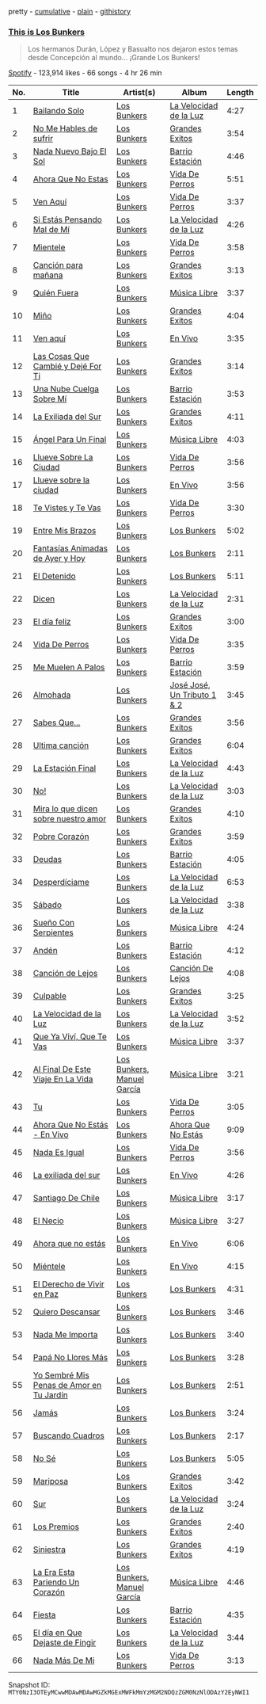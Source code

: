 pretty - [cumulative](/playlists/cumulative/37i9dQZF1DXa1oAkEHKtiU.md) - [plain](/playlists/plain/37i9dQZF1DXa1oAkEHKtiU) - [githistory](https://github.githistory.xyz/mackorone/spotify-playlist-archive/blob/main/playlists/plain/37i9dQZF1DXa1oAkEHKtiU)

### [This is Los Bunkers](https://open.spotify.com/playlist/37i9dQZF1DXa1oAkEHKtiU)

> Los hermanos Durán, López y Basualto nos dejaron estos temas desde Concepción al mundo..\. ¡Grande Los Bunkers!

[Spotify](https://open.spotify.com/user/spotify) - 123,914 likes - 66 songs - 4 hr 26 min

| No. | Title | Artist(s) | Album | Length |
|---|---|---|---|---|
| 1 | [Bailando Solo](https://open.spotify.com/track/1wGNjZQoO4Ac5zotF3aZTb) | [Los Bunkers](https://open.spotify.com/artist/3RTAXX6KGdljBsOIupyZgT) | [La Velocidad de la Luz](https://open.spotify.com/album/7AihR949bXqDLbDfg5EZfG) | 4:27 |
| 2 | [No Me Hables de sufrir](https://open.spotify.com/track/7y8UFkYgOei3yc3EG3u8BX) | [Los Bunkers](https://open.spotify.com/artist/3RTAXX6KGdljBsOIupyZgT) | [Grandes Exitos](https://open.spotify.com/album/4nTCqGfi86F9LLJd9ozdDJ) | 3:54 |
| 3 | [Nada Nuevo Bajo El Sol](https://open.spotify.com/track/6hBfF54vgIAdtb5kbbvt75) | [Los Bunkers](https://open.spotify.com/artist/3RTAXX6KGdljBsOIupyZgT) | [Barrio Estación](https://open.spotify.com/album/28VjwDx4sL5GJRBUgOlJ7v) | 4:46 |
| 4 | [Ahora Que No Estas](https://open.spotify.com/track/4YtvPDN9v12yXIwRdGWXYz) | [Los Bunkers](https://open.spotify.com/artist/3RTAXX6KGdljBsOIupyZgT) | [Vida De Perros](https://open.spotify.com/album/76HflPZm3Uo1WHlRQIPKEC) | 5:51 |
| 5 | [Ven Aquí](https://open.spotify.com/track/13eBG1b8pd7PxlEAAChfHO) | [Los Bunkers](https://open.spotify.com/artist/3RTAXX6KGdljBsOIupyZgT) | [Vida De Perros](https://open.spotify.com/album/76HflPZm3Uo1WHlRQIPKEC) | 3:37 |
| 6 | [Si Estás Pensando Mal de Mí](https://open.spotify.com/track/1ToDgrH9HTOkxRD6irXDD4) | [Los Bunkers](https://open.spotify.com/artist/3RTAXX6KGdljBsOIupyZgT) | [La Velocidad de la Luz](https://open.spotify.com/album/7AihR949bXqDLbDfg5EZfG) | 4:26 |
| 7 | [Mientele](https://open.spotify.com/track/2D7i2dmTCqHMlWFa0pz3Kw) | [Los Bunkers](https://open.spotify.com/artist/3RTAXX6KGdljBsOIupyZgT) | [Vida De Perros](https://open.spotify.com/album/76HflPZm3Uo1WHlRQIPKEC) | 3:58 |
| 8 | [Canción para mañana](https://open.spotify.com/track/3IJJPdrDIk0lFT4mDg9iq0) | [Los Bunkers](https://open.spotify.com/artist/3RTAXX6KGdljBsOIupyZgT) | [Grandes Exitos](https://open.spotify.com/album/4nTCqGfi86F9LLJd9ozdDJ) | 3:13 |
| 9 | [Quién Fuera](https://open.spotify.com/track/3hkX3WJXFykBE9ZlaBTWkQ) | [Los Bunkers](https://open.spotify.com/artist/3RTAXX6KGdljBsOIupyZgT) | [Música Libre](https://open.spotify.com/album/4ZIg4y7DVpIBYJAOHKXsx0) | 3:37 |
| 10 | [Miño](https://open.spotify.com/track/1lSSSGxlchhDCPzL7LXk4Z) | [Los Bunkers](https://open.spotify.com/artist/3RTAXX6KGdljBsOIupyZgT) | [Grandes Exitos](https://open.spotify.com/album/4nTCqGfi86F9LLJd9ozdDJ) | 4:04 |
| 11 | [Ven aquí](https://open.spotify.com/track/3uKjM5crw2OAlv484dEhxS) | [Los Bunkers](https://open.spotify.com/artist/3RTAXX6KGdljBsOIupyZgT) | [En Vivo](https://open.spotify.com/album/177h7SmvoBDOpzeI3V7qcY) | 3:35 |
| 12 | [Las Cosas Que Cambié y Dejé For Ti](https://open.spotify.com/track/1YCUqK1BYwLMUmZIP7JRxp) | [Los Bunkers](https://open.spotify.com/artist/3RTAXX6KGdljBsOIupyZgT) | [Grandes Exitos](https://open.spotify.com/album/4nTCqGfi86F9LLJd9ozdDJ) | 3:14 |
| 13 | [Una Nube Cuelga Sobre Mí](https://open.spotify.com/track/56ZuPaIa3XjagOfzRDmMBV) | [Los Bunkers](https://open.spotify.com/artist/3RTAXX6KGdljBsOIupyZgT) | [Barrio Estación](https://open.spotify.com/album/28VjwDx4sL5GJRBUgOlJ7v) | 3:53 |
| 14 | [La Exiliada del Sur](https://open.spotify.com/track/6OE6ZLMe8RXLUuzYdQQm1T) | [Los Bunkers](https://open.spotify.com/artist/3RTAXX6KGdljBsOIupyZgT) | [Grandes Exitos](https://open.spotify.com/album/4nTCqGfi86F9LLJd9ozdDJ) | 4:11 |
| 15 | [Ángel Para Un Final](https://open.spotify.com/track/6MV5epXO1r9krAVGSDJz5L) | [Los Bunkers](https://open.spotify.com/artist/3RTAXX6KGdljBsOIupyZgT) | [Música Libre](https://open.spotify.com/album/4ZIg4y7DVpIBYJAOHKXsx0) | 4:03 |
| 16 | [Llueve Sobre La Ciudad](https://open.spotify.com/track/6ftHPJyEHGqMaml3ZEwPm1) | [Los Bunkers](https://open.spotify.com/artist/3RTAXX6KGdljBsOIupyZgT) | [Vida De Perros](https://open.spotify.com/album/76HflPZm3Uo1WHlRQIPKEC) | 3:56 |
| 17 | [Llueve sobre la ciudad](https://open.spotify.com/track/5ZtePsjXwleIBXXS4UBl2o) | [Los Bunkers](https://open.spotify.com/artist/3RTAXX6KGdljBsOIupyZgT) | [En Vivo](https://open.spotify.com/album/177h7SmvoBDOpzeI3V7qcY) | 3:56 |
| 18 | [Te Vistes y Te Vas](https://open.spotify.com/track/5tz0gxE0XJgPEEVpKAJh3Q) | [Los Bunkers](https://open.spotify.com/artist/3RTAXX6KGdljBsOIupyZgT) | [Vida De Perros](https://open.spotify.com/album/76HflPZm3Uo1WHlRQIPKEC) | 3:30 |
| 19 | [Entre Mis Brazos](https://open.spotify.com/track/1hM3r9AKtL3XZwPqRHcCMG) | [Los Bunkers](https://open.spotify.com/artist/3RTAXX6KGdljBsOIupyZgT) | [Los Bunkers](https://open.spotify.com/album/2q3hCmiutB5Q1myHXBEpZV) | 5:02 |
| 20 | [Fantasías Animadas de Ayer y Hoy](https://open.spotify.com/track/5XCMOdOQye1SbZhFbjDA33) | [Los Bunkers](https://open.spotify.com/artist/3RTAXX6KGdljBsOIupyZgT) | [Los Bunkers](https://open.spotify.com/album/2q3hCmiutB5Q1myHXBEpZV) | 2:11 |
| 21 | [El Detenido](https://open.spotify.com/track/0hlvSa0mrCsGq3SzlJsN3k) | [Los Bunkers](https://open.spotify.com/artist/3RTAXX6KGdljBsOIupyZgT) | [Los Bunkers](https://open.spotify.com/album/2q3hCmiutB5Q1myHXBEpZV) | 5:11 |
| 22 | [Dicen](https://open.spotify.com/track/2UluJAKRI4wOZYfB0Bw0wv) | [Los Bunkers](https://open.spotify.com/artist/3RTAXX6KGdljBsOIupyZgT) | [La Velocidad de la Luz](https://open.spotify.com/album/7AihR949bXqDLbDfg5EZfG) | 2:31 |
| 23 | [El día feliz](https://open.spotify.com/track/1vTYglMytivlFzd3cnYGWz) | [Los Bunkers](https://open.spotify.com/artist/3RTAXX6KGdljBsOIupyZgT) | [Grandes Exitos](https://open.spotify.com/album/4nTCqGfi86F9LLJd9ozdDJ) | 3:00 |
| 24 | [Vida De Perros](https://open.spotify.com/track/7xQqhz5NJSJaj8WDZnfarb) | [Los Bunkers](https://open.spotify.com/artist/3RTAXX6KGdljBsOIupyZgT) | [Vida De Perros](https://open.spotify.com/album/76HflPZm3Uo1WHlRQIPKEC) | 3:35 |
| 25 | [Me Muelen A Palos](https://open.spotify.com/track/6JG0gpvOG87SkMWClf5yFx) | [Los Bunkers](https://open.spotify.com/artist/3RTAXX6KGdljBsOIupyZgT) | [Barrio Estación](https://open.spotify.com/album/28VjwDx4sL5GJRBUgOlJ7v) | 3:59 |
| 26 | [Almohada](https://open.spotify.com/track/02woIwq9GpKIDH6tMACUcH) | [Los Bunkers](https://open.spotify.com/artist/3RTAXX6KGdljBsOIupyZgT) | [José José, Un Tributo 1 & 2](https://open.spotify.com/album/103zw9Qm9BRCdlb3mYsBOl) | 3:45 |
| 27 | [Sabes Que...](https://open.spotify.com/track/2bZxsFH4yf5hGi1zEdOIh8) | [Los Bunkers](https://open.spotify.com/artist/3RTAXX6KGdljBsOIupyZgT) | [Grandes Exitos](https://open.spotify.com/album/4nTCqGfi86F9LLJd9ozdDJ) | 3:56 |
| 28 | [Ultima canción](https://open.spotify.com/track/3XpjptPqJkxtcvxHsNe8AG) | [Los Bunkers](https://open.spotify.com/artist/3RTAXX6KGdljBsOIupyZgT) | [Grandes Exitos](https://open.spotify.com/album/4nTCqGfi86F9LLJd9ozdDJ) | 6:04 |
| 29 | [La Estación Final](https://open.spotify.com/track/2NDAfCmlXG0qAAPHDJpMIC) | [Los Bunkers](https://open.spotify.com/artist/3RTAXX6KGdljBsOIupyZgT) | [La Velocidad de la Luz](https://open.spotify.com/album/7AihR949bXqDLbDfg5EZfG) | 4:43 |
| 30 | [No!](https://open.spotify.com/track/3oWZJ3sMIsSyYH1uM2IlNH) | [Los Bunkers](https://open.spotify.com/artist/3RTAXX6KGdljBsOIupyZgT) | [La Velocidad de la Luz](https://open.spotify.com/album/7AihR949bXqDLbDfg5EZfG) | 3:03 |
| 31 | [Mira lo que dicen sobre nuestro amor](https://open.spotify.com/track/0auop5V4gFKXYwQu56Bkdp) | [Los Bunkers](https://open.spotify.com/artist/3RTAXX6KGdljBsOIupyZgT) | [Grandes Exitos](https://open.spotify.com/album/4nTCqGfi86F9LLJd9ozdDJ) | 4:10 |
| 32 | [Pobre Corazón](https://open.spotify.com/track/2kNlAwND2a6rXbhDa4sNbM) | [Los Bunkers](https://open.spotify.com/artist/3RTAXX6KGdljBsOIupyZgT) | [Grandes Exitos](https://open.spotify.com/album/4nTCqGfi86F9LLJd9ozdDJ) | 3:59 |
| 33 | [Deudas](https://open.spotify.com/track/6xYHwad51a4ViDXwbWaZTT) | [Los Bunkers](https://open.spotify.com/artist/3RTAXX6KGdljBsOIupyZgT) | [Barrio Estación](https://open.spotify.com/album/28VjwDx4sL5GJRBUgOlJ7v) | 4:05 |
| 34 | [Desperdíciame](https://open.spotify.com/track/3O8hKcAqHvmdZbGBHvkUsP) | [Los Bunkers](https://open.spotify.com/artist/3RTAXX6KGdljBsOIupyZgT) | [La Velocidad de la Luz](https://open.spotify.com/album/7AihR949bXqDLbDfg5EZfG) | 6:53 |
| 35 | [Sábado](https://open.spotify.com/track/1MZfEEGOGdbqhATwhef2m6) | [Los Bunkers](https://open.spotify.com/artist/3RTAXX6KGdljBsOIupyZgT) | [La Velocidad de la Luz](https://open.spotify.com/album/7AihR949bXqDLbDfg5EZfG) | 3:38 |
| 36 | [Sueño Con Serpientes](https://open.spotify.com/track/2zJzHDjhHYD61j6kBzL3aO) | [Los Bunkers](https://open.spotify.com/artist/3RTAXX6KGdljBsOIupyZgT) | [Música Libre](https://open.spotify.com/album/4ZIg4y7DVpIBYJAOHKXsx0) | 4:24 |
| 37 | [Andén](https://open.spotify.com/track/5u5CEsc2MTX5MrnRNhlXzr) | [Los Bunkers](https://open.spotify.com/artist/3RTAXX6KGdljBsOIupyZgT) | [Barrio Estación](https://open.spotify.com/album/28VjwDx4sL5GJRBUgOlJ7v) | 4:12 |
| 38 | [Canción de Lejos](https://open.spotify.com/track/2zpX1lQX2uMQtZu9OrLyUB) | [Los Bunkers](https://open.spotify.com/artist/3RTAXX6KGdljBsOIupyZgT) | [Canción De Lejos](https://open.spotify.com/album/6mEv2ZSIvmq8hMtnBDPpCK) | 4:08 |
| 39 | [Culpable](https://open.spotify.com/track/2EVknDXzYBubG2COE7hMxI) | [Los Bunkers](https://open.spotify.com/artist/3RTAXX6KGdljBsOIupyZgT) | [Grandes Exitos](https://open.spotify.com/album/4nTCqGfi86F9LLJd9ozdDJ) | 3:25 |
| 40 | [La Velocidad de la Luz](https://open.spotify.com/track/4zaLmlOC7t1QJSCZHq9IfJ) | [Los Bunkers](https://open.spotify.com/artist/3RTAXX6KGdljBsOIupyZgT) | [La Velocidad de la Luz](https://open.spotify.com/album/7AihR949bXqDLbDfg5EZfG) | 3:52 |
| 41 | [Que Ya Viví, Que Te Vas](https://open.spotify.com/track/4eTzYXTqDOpAFD6eyhakvb) | [Los Bunkers](https://open.spotify.com/artist/3RTAXX6KGdljBsOIupyZgT) | [Música Libre](https://open.spotify.com/album/4ZIg4y7DVpIBYJAOHKXsx0) | 3:37 |
| 42 | [Al Final De Este Viaje En La Vida](https://open.spotify.com/track/4PkVa3T0Y0KS3piaCzOl62) | [Los Bunkers](https://open.spotify.com/artist/3RTAXX6KGdljBsOIupyZgT), [Manuel García](https://open.spotify.com/artist/4LIR7XQRqn0CyXMYSjKoTX) | [Música Libre](https://open.spotify.com/album/4ZIg4y7DVpIBYJAOHKXsx0) | 3:21 |
| 43 | [Tu](https://open.spotify.com/track/2JDMtGpoF2DyI8SgiwMHNJ) | [Los Bunkers](https://open.spotify.com/artist/3RTAXX6KGdljBsOIupyZgT) | [Vida De Perros](https://open.spotify.com/album/76HflPZm3Uo1WHlRQIPKEC) | 3:05 |
| 44 | [Ahora Que No Estás \- En Vivo](https://open.spotify.com/track/3yoEVNxsoWxTNAtQE3THWv) | [Los Bunkers](https://open.spotify.com/artist/3RTAXX6KGdljBsOIupyZgT) | [Ahora Que No Estás](https://open.spotify.com/album/3pgK6tM2kqeKSBh0ADiqKd) | 9:09 |
| 45 | [Nada Es Igual](https://open.spotify.com/track/7niEic2atQVHSzfc2eau3s) | [Los Bunkers](https://open.spotify.com/artist/3RTAXX6KGdljBsOIupyZgT) | [Vida De Perros](https://open.spotify.com/album/76HflPZm3Uo1WHlRQIPKEC) | 3:56 |
| 46 | [La exiliada del sur](https://open.spotify.com/track/51SvwCyO7TtLBC7rb3I7J1) | [Los Bunkers](https://open.spotify.com/artist/3RTAXX6KGdljBsOIupyZgT) | [En Vivo](https://open.spotify.com/album/177h7SmvoBDOpzeI3V7qcY) | 4:26 |
| 47 | [Santiago De Chile](https://open.spotify.com/track/3D4iziSjHi4jxG8r4pta7z) | [Los Bunkers](https://open.spotify.com/artist/3RTAXX6KGdljBsOIupyZgT) | [Música Libre](https://open.spotify.com/album/4ZIg4y7DVpIBYJAOHKXsx0) | 3:17 |
| 48 | [El Necio](https://open.spotify.com/track/2y3TFms2edlkSu1Vya4cFb) | [Los Bunkers](https://open.spotify.com/artist/3RTAXX6KGdljBsOIupyZgT) | [Música Libre](https://open.spotify.com/album/4ZIg4y7DVpIBYJAOHKXsx0) | 3:27 |
| 49 | [Ahora que no estás](https://open.spotify.com/track/77gNm6LVUmxxg4zevFVzwB) | [Los Bunkers](https://open.spotify.com/artist/3RTAXX6KGdljBsOIupyZgT) | [En Vivo](https://open.spotify.com/album/177h7SmvoBDOpzeI3V7qcY) | 6:06 |
| 50 | [Miéntele](https://open.spotify.com/track/5hiFP6ovQqLvla7RQnHOyQ) | [Los Bunkers](https://open.spotify.com/artist/3RTAXX6KGdljBsOIupyZgT) | [En Vivo](https://open.spotify.com/album/177h7SmvoBDOpzeI3V7qcY) | 4:15 |
| 51 | [El Derecho de Vivir en Paz](https://open.spotify.com/track/55jUtyEpTBef5QLraNMl6r) | [Los Bunkers](https://open.spotify.com/artist/3RTAXX6KGdljBsOIupyZgT) | [Los Bunkers](https://open.spotify.com/album/2q3hCmiutB5Q1myHXBEpZV) | 4:31 |
| 52 | [Quiero Descansar](https://open.spotify.com/track/3mFn0joMJjQyKcNwLXDPGA) | [Los Bunkers](https://open.spotify.com/artist/3RTAXX6KGdljBsOIupyZgT) | [Los Bunkers](https://open.spotify.com/album/2q3hCmiutB5Q1myHXBEpZV) | 3:46 |
| 53 | [Nada Me Importa](https://open.spotify.com/track/1pMfeOthYG28cHZqAFLWVJ) | [Los Bunkers](https://open.spotify.com/artist/3RTAXX6KGdljBsOIupyZgT) | [Los Bunkers](https://open.spotify.com/album/2q3hCmiutB5Q1myHXBEpZV) | 3:40 |
| 54 | [Papá No Llores Más](https://open.spotify.com/track/6MqHBhD3wH1kzcxaqpHEiC) | [Los Bunkers](https://open.spotify.com/artist/3RTAXX6KGdljBsOIupyZgT) | [Los Bunkers](https://open.spotify.com/album/2q3hCmiutB5Q1myHXBEpZV) | 3:28 |
| 55 | [Yo Sembré Mis Penas de Amor en Tu Jardín](https://open.spotify.com/track/3zqgb7lucBJqv4Tkgj3pPY) | [Los Bunkers](https://open.spotify.com/artist/3RTAXX6KGdljBsOIupyZgT) | [Los Bunkers](https://open.spotify.com/album/2q3hCmiutB5Q1myHXBEpZV) | 2:51 |
| 56 | [Jamás](https://open.spotify.com/track/4PdRt0QN1voqTvPb2dTi1z) | [Los Bunkers](https://open.spotify.com/artist/3RTAXX6KGdljBsOIupyZgT) | [Los Bunkers](https://open.spotify.com/album/2q3hCmiutB5Q1myHXBEpZV) | 3:24 |
| 57 | [Buscando Cuadros](https://open.spotify.com/track/6ao3pU40h3dryXfa82QyGV) | [Los Bunkers](https://open.spotify.com/artist/3RTAXX6KGdljBsOIupyZgT) | [Los Bunkers](https://open.spotify.com/album/2q3hCmiutB5Q1myHXBEpZV) | 2:17 |
| 58 | [No Sé](https://open.spotify.com/track/0zsTU02zr5uzYFcJxSE1Ox) | [Los Bunkers](https://open.spotify.com/artist/3RTAXX6KGdljBsOIupyZgT) | [Los Bunkers](https://open.spotify.com/album/2q3hCmiutB5Q1myHXBEpZV) | 5:05 |
| 59 | [Mariposa](https://open.spotify.com/track/1WWd1aKaT4zMWMwvgW7Iij) | [Los Bunkers](https://open.spotify.com/artist/3RTAXX6KGdljBsOIupyZgT) | [Grandes Exitos](https://open.spotify.com/album/4nTCqGfi86F9LLJd9ozdDJ) | 3:42 |
| 60 | [Sur](https://open.spotify.com/track/6CmlAJmHnakv3DYwUAsFFU) | [Los Bunkers](https://open.spotify.com/artist/3RTAXX6KGdljBsOIupyZgT) | [La Velocidad de la Luz](https://open.spotify.com/album/7AihR949bXqDLbDfg5EZfG) | 3:24 |
| 61 | [Los Premios](https://open.spotify.com/track/0c5nb7GGMHfuCsbTvBIdcp) | [Los Bunkers](https://open.spotify.com/artist/3RTAXX6KGdljBsOIupyZgT) | [Grandes Exitos](https://open.spotify.com/album/4nTCqGfi86F9LLJd9ozdDJ) | 2:40 |
| 62 | [Siniestra](https://open.spotify.com/track/251JQpvhu8ORiyJWhJX2o2) | [Los Bunkers](https://open.spotify.com/artist/3RTAXX6KGdljBsOIupyZgT) | [Grandes Exitos](https://open.spotify.com/album/4nTCqGfi86F9LLJd9ozdDJ) | 4:19 |
| 63 | [La Era Esta Pariendo Un Corazón](https://open.spotify.com/track/02JGvW8R5DQ7a7bCu75Y0T) | [Los Bunkers](https://open.spotify.com/artist/3RTAXX6KGdljBsOIupyZgT), [Manuel García](https://open.spotify.com/artist/4LIR7XQRqn0CyXMYSjKoTX) | [Música Libre](https://open.spotify.com/album/4ZIg4y7DVpIBYJAOHKXsx0) | 4:46 |
| 64 | [Fiesta](https://open.spotify.com/track/0r2TxXdotE9RYmbhZVcPbx) | [Los Bunkers](https://open.spotify.com/artist/3RTAXX6KGdljBsOIupyZgT) | [Barrio Estación](https://open.spotify.com/album/28VjwDx4sL5GJRBUgOlJ7v) | 4:35 |
| 65 | [El día en Que Dejaste de Fingir](https://open.spotify.com/track/2fzn3EaklnRkKiWsKpLtfE) | [Los Bunkers](https://open.spotify.com/artist/3RTAXX6KGdljBsOIupyZgT) | [La Velocidad de la Luz](https://open.spotify.com/album/7AihR949bXqDLbDfg5EZfG) | 3:44 |
| 66 | [Nada Más De Mi](https://open.spotify.com/track/3ccqnu4sNRcyeRUW1HxvA6) | [Los Bunkers](https://open.spotify.com/artist/3RTAXX6KGdljBsOIupyZgT) | [Vida De Perros](https://open.spotify.com/album/76HflPZm3Uo1WHlRQIPKEC) | 3:13 |

Snapshot ID: `MTY0NzI3OTEyMCwwMDAwMDAwMGZkMGExMWFkMmYzMGM2NDQzZGM0NzNlODAzY2EyNWI1`

